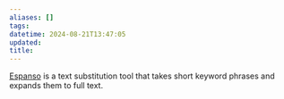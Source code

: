 ```yaml
---
aliases: []
tags: 
datetime: 2024-08-21T13:47:05
updated: 
title:
---
```

[Espanso](https://espanso.org/) is a text substitution tool that takes short keyword phrases and expands them to full text.